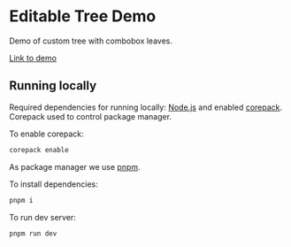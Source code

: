 # Editable Tree Demo

Demo of custom tree with combobox leaves.

[Link to demo](https://mshornikov.github.io/editable-tree-demo/)

## Running locally

Required dependencies for running locally: [Node.js](https://nodejs.org) and enabled [corepack](https://nodejs.org/api/corepack.html). Corepack used to control package manager.

To enable corepack:

```sh
corepack enable
```

As package manager we use [pnpm](https://pnpm.io).

To install dependencies:

```sh
pnpm i
```

To run dev server:

```sh
pnpm run dev
```
